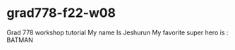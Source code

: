 # grad778-f22-w08
Grad 778 workshop tutorial
My name Is Jeshurun
My favorite super hero is : BATMAN
